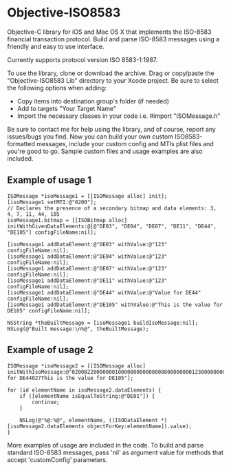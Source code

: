 Objective-ISO8583
=================

Objective-C library for iOS and Mac OS X that implements the ISO-8583 financial transaction protocol. Build and parse ISO-8583 messages using a friendly and easy to use interface.

Currently supports protocol version ISO 8583-1:1987.

To use the library, clone or download the archive. Drag or copy/paste the "Objective-ISO8583 Lib" directory to your Xcode project.
Be sure to select the following options when adding:

- Copy items into destination group's folder (if needed)
- Add to targets "Your Target Name"
- Import the necessary classes in your code i.e. #import "ISOMessage.h"

Be sure to contact me for help using the library, and of course, report any issues/bugs you find.
Now you can build your own custom ISO8583-formatted messages, include your custom config and MTIs plist files and you're good to go. Sample custom files and usage examples are also included.

Example of usage 1
--------------

	ISOMessage *isoMessage1 = [[ISOMessage alloc] init];
	[isoMessage1 setMTI:@"0200"];
	// Declares the presence of a secondary bitmap and data elements: 3, 4, 7, 11, 44, 105
	isoMessage1.bitmap = [[ISOBitmap alloc] initWithGivenDataElements:@[@"DE03", "DE04", "DE07", "DE11", "DE44", "DE105"] configFileName:nil];
	
	[isoMessage1 addDataElement:@"DE03" withValue:@"123" configFileName:nil];
	[isoMessage1 addDataElement:@"DE04" withValue:@"123" configFileName:nil];
	[isoMessage1 addDataElement:@"DE07" withValue:@"123" configFileName:nil];
	[isoMessage1 addDataElement:@"DE11" withValue:@"123" configFileName:nil];
	[isoMessage1 addDataElement:@"DE44" withValue:@"Value for DE44" configFileName:nil];
	[isoMessage1 addDataElement:@"DE105" withValue:@"This is the value for DE105" configFileName:nil];
	
	NSString *theBuiltMessage = [isoMessage1 buildIsoMessage:nil];
	NSLog(@"Built message:\n%@", theBuiltMessage);
	
Example of usage 2
--------------

	ISOMessage *isoMessage2 = [[ISOMessage alloc] initWithIsoMessage:@"0200B2200000001000000000000000800000000123000000000123000000012300012314Value for DE44027This is the value for DE105"];
	
	for (id elementName in isoMessage2.dataElements) {
		if ([elementName isEqualToString:@"DE01"]) {
			continue;
		}
		
		NSLog(@"%@:%@", elementName, ((ISODataElement *)[isoMessage2.dataElements objectForKey:elementName]).value);
	}

More examples of usage are included in the code. To build and parse standard ISO-8583 messages, pass 'nil' as argument value for methods that accept 'customConfig' parameters.
